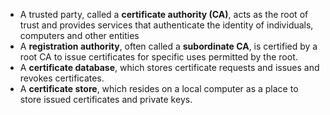 - A trusted party, called a **certificate authority (CA)**, acts as the root of trust and provides services that authenticate the identity of individuals, computers and other entities
- A **registration authority**, often called a **subordinate CA**, is certified by a root CA to issue certificates for specific uses permitted by the root.
- A **certificate database**, which stores certificate requests and issues and revokes certificates.
- A **certificate store**, which resides on a local computer as a
place to store issued certificates and private keys.